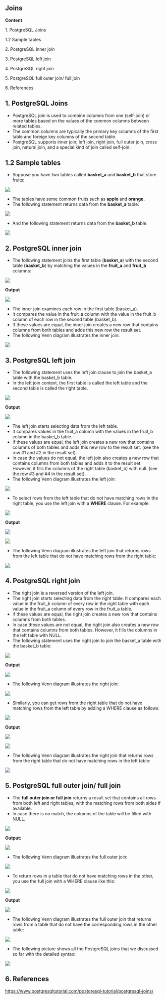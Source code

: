 ## Joins

**Content**

1\. PostgreSQL Joins

1.2 Sample tables

2\. PostgreSQL inner join

3\. PostgreSQL left join

4\. PostgreSQL right join

5\. PostgreSQL full outer join/ full join

6\. References

## 1. PostgreSQL Joins

-   PostgreSQL join is used to combine columns from one (self-join) or more tables based on the values of the common columns between related tables.
-   The common columns are typically the primary key columns of the first table and foreign key columns of the second table.
-   PostgreSQL supports inner join, left join, right join, full outer join, cross join, natural join, and a special kind of join called self-join.

## 1.2 Sample tables

-   Suppose you have two tables called **basket_a** and **basket_b** that store fruits:

![](media/ae0a60c07b2539e4b377bb9f5210a6fe.png)

-   The tables have some common fruits such as **apple** and **orange.**
-   The following statement returns data from the **basket_a** table:

![](media/727eeee5a19e13f20ff30cec907e6416.png)

-   And the following statement returns data from the **basket_b** table:

![](media/95e975981f831f09f51d6b797fedfcc5.png)

## 2. PostgreSQL inner join

-   The following statement joins the first table (**basket_a**) with the second table (**basket_b**) by matching the values in the **fruit_a** and **fruit_b** columns:

![](media/ca838a09984264ca11302c369dcbe6b3.png)

**Output**

![](media/961bfd242338a0886ffe9fce90ae8168.png)

-   The inner join examines each row in the first table (basket_a).
-   It compares the value in the fruit_a column with the value in the fruit_b column of each row in the second table (basket_b).
-   If these values are equal, the inner join creates a new row that contains columns from both tables and adds this new row the result set.
-   The following Venn diagram illustrates the inner join:

![](media/a9c542b319eb9884c6b433b2131a6e26.png)

## 3. PostgreSQL left join

-   The following statement uses the left join clause to join the basket_a table with the basket_b table.
-   In the left join context, the first table is called the left table and the second table is called the right table.

![](media/be80bf3873883ad195cb731903d0c2be.png)

**Output**

![](media/b0bcc5d34fa8e805a671b5ef77104b50.png)

-   The left join starts selecting data from the left table.
-   It compares values in the fruit_a column with the values in the fruit_b column in the basket_b table.
-   If these values are equal, the left join creates a new row that contains columns of both tables and adds this new row to the result set. (see the row \#1 and \#2 in the result set).
-   In case the values do not equal, the left join also creates a new row that contains columns from both tables and adds it to the result set. However, it fills the columns of the right table (basket_b) with null. (see the row \#3 and \#4 in the result set).
-   The following Venn diagram illustrates the left join:

![](media/c5890a8c651000e4343a42f6f8ba664b.png)

-   To select rows from the left table that do not have matching rows in the right table, you use the left join with a **WHERE** clause. For example:

![](media/d542d920c35cec683bc2fa2d51628d50.png)

**Output**

![](media/54cf7067f0dd91e1d27e379a11f36d35.png)

![](media/5eedbb4b5d306072042b9c38d3d9f0a3.png)

-   The following Venn diagram illustrates the left join that returns rows from the left table that do not have matching rows from the right table:

![](media/5bea0679b1093c25e1399146cd83d205.png)

## 4. PostgreSQL right join

-   The right join is a reversed version of the left join.
-   The right join starts selecting data from the right table. It compares each value in the fruit_b column of every row in the right table with each value in the fruit_a column of every row in the fruit_a table.
-   If these values are equal, the right join creates a new row that contains columns from both tables.
-   In case these values are not equal, the right join also creates a new row that contains columns from both tables. However, it fills the columns in the left table with NULL.
-   The following statement uses the right join to join the basket_a table with the basket_b table:

![](media/67bbffe7d568f4fc0de4d196459c970e.png)

**Output**

![](media/0ab8329a808890aee7d51a3f93c75279.png)

-   The following Venn diagram illustrates the right join:

![](media/bf2e43d9d82c60e0d68fd1ba25a17552.png)

-   Similarly, you can get rows from the right table that do not have matching rows from the left table by adding a WHERE clause as follows:

![](media/8f04e4f841c7d9fde5b643e9c9416da7.png)

**Output**

![](media/ce294b96167e8ca026edc7d683684701.png)

![](media/4890fe4783e3f5aa63fd9800422a8b8a.png)

-   The following Venn diagram illustrates the right join that returns rows from the right table that do not have matching rows in the left table:

![](media/6d49df8907b4532dfa55498e574ec65b.png)

## 5. PostgreSQL full outer join/ full join

-   The **full outer join or full join** returns a result set that contains all rows from both left and right tables, with the matching rows from both sides if available.
-   In case there is no match, the columns of the table will be filled with NULL.

![](media/67a28139580c7936968f8214e2a81996.png)

**Output:**

![](media/887be3a40e71fef547206f78f88ba3eb.png)

-   The following Venn diagram illustrates the full outer join:

![](media/ea4c6cf79255676c4a0a29cf3085fbd2.png)

-   To return rows in a table that do not have matching rows in the other, you use the full join with a WHERE clause like this:

![](media/1d8fa84f71d3706f37c5462619c091bf.png)

**Output**

![](media/1461ea1336ef95782ab6c8e196546311.png)

-   The following Venn diagram illustrates the full outer join that returns rows from a table that do not have the corresponding rows in the other table:

![](media/0862b49c8b5d3d64ca7febbbb86b0b29.png)

-   The following picture shows all the PostgreSQL joins that we discussed so far with the detailed syntax:

![](media/db3b5d86024854ff564670e7285d4e33.png)

## 6. References

https://www.postgresqltutorial.com/postgresql-tutorial/postgresql-joins/
